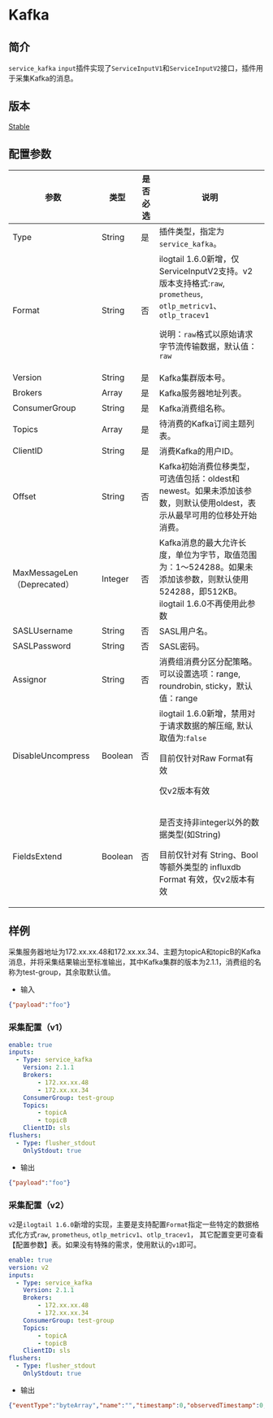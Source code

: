 # Kafka

## 简介

`service_kafka` `input`插件实现了`ServiceInputV1`和`ServiceInputV2`接口，插件用于采集Kafka的消息。

## 版本

[Stable](../stability-level.md)

## 配置参数

| 参数                        | 类型      | 是否必选 | 说明                                                                                                                                          |
|---------------------------|---------|------|---------------------------------------------------------------------------------------------------------------------------------------------|
| Type                      | String  | 是    | 插件类型，指定为`service_kafka`。                                                                                                                    |
| Format                    | String  | 否    | ilogtail 1.6.0新增，仅ServiceInputV2支持。v2版本支持格式:`raw`, `prometheus`,  `otlp_metricv1`、`otlp_tracev1`</p><p>说明：`raw`格式以原始请求字节流传输数据，默认值：`raw`</p> |
| Version                   | String  | 是    | Kafka集群版本号。                                                                                                                                 |
| Brokers                   | Array   | 是    | Kafka服务器地址列表。                                                                                                                               |
| ConsumerGroup             | String  | 是    | Kafka消费组名称。                                                                                                                                 |
| Topics                    | Array   | 是    | 待消费的Kafka订阅主题列表。                                                                                                                            |
| ClientID                  | String  | 是    | 消费Kafka的用户ID。                                                                                                                               |
| Offset                    | String  | 否    | Kafka初始消费位移类型，可选值包括：oldest和newest。如果未添加该参数，则默认使用oldest，表示从最早可用的位移处开始消费。                                                                     |
| MaxMessageLen（Deprecated） | Integer | 否    | Kafka消息的最大允许长度，单位为字节，取值范围为：1～524288。如果未添加该参数，则默认使用524288，即512KB。 ilogtail 1.6.0不再使用此参数                                                      |
| SASLUsername              | String  | 否    | SASL用户名。                                                                                                                                    |
| SASLPassword              | String  | 否    | SASL密码。                                                                                                                                     |                                                               |
| Assignor                  | String  | 否    | 消费组消费分区分配策略。可以设置选项：range, roundrobin, sticky，默认值：range                                                                                      |
| DisableUncompress         | Boolean | 否    | ilogtail 1.6.0新增，禁用对于请求数据的解压缩, 默认取值为:`false`<p>目前仅针对Raw Format有效</p><p>仅v2版本有效</p>                                                          |
| FieldsExtend              | Boolean | 否    | <p>是否支持非integer以外的数据类型(如String)</p><p>目前仅针对有 String、Bool 等额外类型的 influxdb Format 有效，仅v2版本有效</p>                                              |

## 样例

采集服务器地址为172.xx.xx.48和172.xx.xx.34、主题为topicA和topicB的Kafka消息，并将采集结果输出至标准输出，其中Kafka集群的版本为2.1.1，消费组的名称为test-group，其余取默认值。

* 输入

```json
{"payload":"foo"}
```

### 采集配置（v1）

```yaml
enable: true
inputs:
  - Type: service_kafka
    Version: 2.1.1
    Brokers: 
        - 172.xx.xx.48
        - 172.xx.xx.34
    ConsumerGroup: test-group
    Topics:
        - topicA
        - topicB
    ClientID: sls
flushers:
  - Type: flusher_stdout
    OnlyStdout: true  
```

* 输出

```json
{"payload":"foo"}
```

### 采集配置（v2）

`v2`是`ilogtail 1.6.0`新增的实现，主要是支持配置`Format`指定一些特定的数据格式化方式`raw`, `prometheus`,  `otlp_metricv1`、`otlp_tracev1`，
其它配置变更可查看【配置参数】表。如果没有特殊的需求，使用默认的`v1`即可。

```yaml
enable: true
version: v2
inputs:
  - Type: service_kafka
    Version: 2.1.1
    Brokers: 
        - 172.xx.xx.48
        - 172.xx.xx.34
    ConsumerGroup: test-group
    Topics:
        - topicA
        - topicB
    ClientID: sls
flushers:
  - Type: flusher_stdout
    OnlyStdout: true  
```

* 输出

```json
{"eventType":"byteArray","name":"","timestamp":0,"observedTimestamp":0,"tags":{},"byteArray":"{\"payload \": \"foo \"}"}
```
